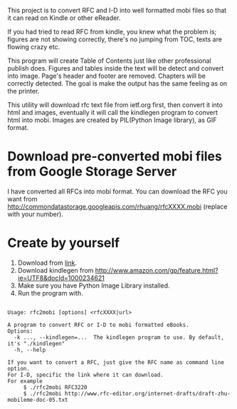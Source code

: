 This project is to convert RFC and I-D into well formatted mobi files so that it can read on Kindle or other eReader.

If you had tried to read RFC from kindle, you knew what the problem is; figures are not showing correctly, there's no jumping from TOC, texts are flowing crazy etc.

This program will create Table of Contents just like other professional publish does. Figures and tables inside the text will be detect and convert into image. Page's header and footer are removed. Chapters will be correctly detected. The goal is make the output has the same feeling as on the printer.

This utility will download rfc text file from ietf.org first, then convert it
into html and images, eventually it will call the kindlegen program to convert html into mobi. Images are created by PIL(Python Image library), as GIF format.

# Download pre-converted mobi files from Google Storage Server #
I have converted all RFCs into mobi format. You can download the RFC you want from
http://commondatastorage.googleapis.com/rhuang/rfcXXXX.mobi  (replace with your number).

# Create by yourself #
1. Download from [link](http://code.google.com/p/rfc2kindle/downloads/list). <br />
2. Download kindlegen from http://www.amazon.com/gp/feature.html?ie=UTF8&docId=1000234621 <br />
3. Make sure you have Python Image Library installed. <br />
4. Run the program with. <br />
```

Usage: rfc2mobi [options] <rfcXXXX|url>

A program to convert RFC or I-D to mobi formatted eBooks.
Options:
  -k ..., --kindlegen=...  The kindlegen program to use. By default, it's "./kindlegen"
  -h, --help

If you want to convert a RFC, just give the RFC name as command line option.
For I-D, specific the link where it can download.
For example
     $ ./rfc2mobi RFC3220
     $ ./rfc2mobi http://www.rfc-editor.org/internet-drafts/draft-zhu-mobileme-doc-05.txt
```